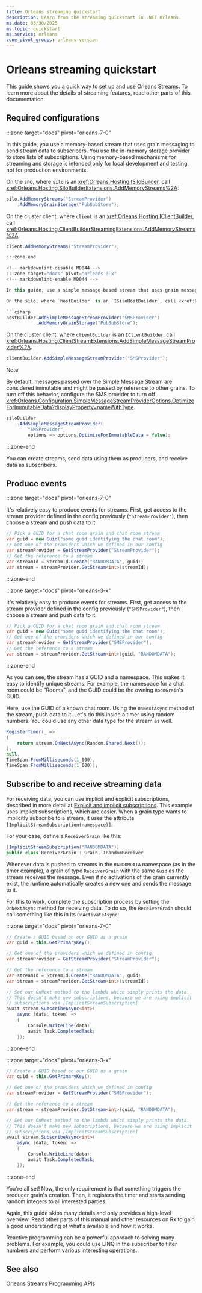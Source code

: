 ```yaml
---
title: Orleans streaming quickstart
description: Learn from the streaming quickstart in .NET Orleans.
ms.date: 03/30/2025
ms.topic: quickstart
ms.service: orleans
zone_pivot_groups: orleans-version
---
```


# Orleans streaming quickstart

This guide shows you a quick way to set up and use Orleans Streams. To learn more about the details of streaming features, read other parts of this documentation.

## Required configurations

<!-- markdownlint-disable MD044 -->
:::zone target="docs" pivot="orleans-7-0"
<!-- markdownlint-enable MD044 -->

In this guide, you use a memory-based stream that uses grain messaging to send stream data to subscribers. You use the in-memory storage provider to store lists of subscriptions. Using memory-based mechanisms for streaming and storage is intended only for local development and testing, not for production environments.

On the silo, where `silo` is an <xref:Orleans.Hosting.ISiloBuilder>, call <xref:Orleans.Hosting.SiloBuilderExtensions.AddMemoryStreams%2A>:

```csharp
silo.AddMemoryStreams("StreamProvider")
    .AddMemoryGrainStorage("PubSubStore");
```

On the cluster client, where `client` is an <xref:Orleans.Hosting.IClientBuilder>, call <xref:Orleans.Hosting.ClientBuilderStreamingExtensions.AddMemoryStreams%2A>.

```csharp
client.AddMemoryStreams("StreamProvider");

:::zone-end

<!-- markdownlint-disable MD044 -->
:::zone target="docs" pivot="orleans-3-x"
<!-- markdownlint-enable MD044 -->

In this guide, use a simple message-based stream that uses grain messaging to send stream data to subscribers. Use the in-memory storage provider to store lists of subscriptions; this isn't a wise choice for real production applications.

On the silo, where `hostBuilder` is an `ISiloHostBuilder`, call <xref:Orleans.Hosting.StreamHostingExtensions.AddSimpleMessageStreamProvider%2A>:

```csharp
hostBuilder.AddSimpleMessageStreamProvider("SMSProvider")
           .AddMemoryGrainStorage("PubSubStore");
```

On the cluster client, where `clientBuilder` is an `IClientBuilder`, call <xref:Orleans.Hosting.ClientStreamExtensions.AddSimpleMessageStreamProvider%2A>.

```csharp
clientBuilder.AddSimpleMessageStreamProvider("SMSProvider");
```

> [!NOTE]
> By default, messages passed over the Simple Message Stream are considered immutable and might be passed by reference to other grains. To turn off this behavior, configure the SMS provider to turn off <xref:Orleans.Configuration.SimpleMessageStreamProviderOptions.OptimizeForImmutableData?displayProperty=nameWithType>.

```csharp
siloBuilder
    .AddSimpleMessageStreamProvider(
        "SMSProvider",
        options => options.OptimizeForImmutableData = false);
```

:::zone-end

You can create streams, send data using them as producers, and receive data as subscribers.

## Produce events

<!-- markdownlint-disable MD044 -->
:::zone target="docs" pivot="orleans-7-0"
<!-- markdownlint-enable MD044 -->

It's relatively easy to produce events for streams. First, get access to the stream provider defined in the config previously (`"StreamProvider"`), then choose a stream and push data to it.

```csharp
// Pick a GUID for a chat room grain and chat room stream
var guid = new Guid("some guid identifying the chat room");
// Get one of the providers which we defined in our config
var streamProvider = GetStreamProvider("StreamProvider");
// Get the reference to a stream
var streamId = StreamId.Create("RANDOMDATA", guid);
var stream = streamProvider.GetStream<int>(streamId);
```

:::zone-end

<!-- markdownlint-disable MD044 -->
:::zone target="docs" pivot="orleans-3-x"
<!-- markdownlint-enable MD044 -->

It's relatively easy to produce events for streams. First, get access to the stream provider defined in the config previously (`"SMSProvider"`), then choose a stream and push data to it.

```csharp
// Pick a GUID for a chat room grain and chat room stream
var guid = new Guid("some guid identifying the chat room");
// Get one of the providers which we defined in our config
var streamProvider = GetStreamProvider("SMSProvider");
// Get the reference to a stream
var stream = streamProvider.GetStream<int>(guid, "RANDOMDATA");
```

:::zone-end

As you can see, the stream has a GUID and a namespace. This makes it easy to identify unique streams. For example, the namespace for a chat room could be "Rooms", and the GUID could be the owning `RoomGrain`'s GUID.

Here, use the GUID of a known chat room. Using the `OnNextAsync` method of the stream, push data to it. Let's do this inside a timer using random numbers. You could use any other data type for the stream as well.

```csharp
RegisterTimer(_ =>
{
    return stream.OnNextAsync(Random.Shared.Next());
},
null,
TimeSpan.FromMilliseconds(1_000),
TimeSpan.FromMilliseconds(1_000));
```

## Subscribe to and receive streaming data

For receiving data, you can use implicit and explicit subscriptions, described in more detail at [Explicit and implicit subscriptions](streams-programming-apis.md#explicit-and-implicit-subscriptions). This example uses implicit subscriptions, which are easier. When a grain type wants to implicitly subscribe to a stream, it uses the attribute `[ImplicitStreamSubscription(namespace)]`.

For your case, define a `ReceiverGrain` like this:

```csharp
[ImplicitStreamSubscription("RANDOMDATA")]
public class ReceiverGrain : Grain, IRandomReceiver
```

Whenever data is pushed to streams in the `RANDOMDATA` namespace (as in the timer example), a grain of type `ReceiverGrain` with the same `Guid` as the stream receives the message. Even if no activations of the grain currently exist, the runtime automatically creates a new one and sends the message to it.

For this to work, complete the subscription process by setting the `OnNextAsync` method for receiving data. To do so, the `ReceiverGrain` should call something like this in its `OnActivateAsync`:

<!-- markdownlint-disable MD044 -->
:::zone target="docs" pivot="orleans-7-0"
<!-- markdownlint-enable MD044 -->

```csharp
// Create a GUID based on our GUID as a grain
var guid = this.GetPrimaryKey();

// Get one of the providers which we defined in config
var streamProvider = GetStreamProvider("StreamProvider");

// Get the reference to a stream
var streamId = StreamId.Create("RANDOMDATA", guid);
var stream = streamProvider.GetStream<int>(streamId);

// Set our OnNext method to the lambda which simply prints the data.
// This doesn't make new subscriptions, because we are using implicit
// subscriptions via [ImplicitStreamSubscription].
await stream.SubscribeAsync<int>(
    async (data, token) =>
    {
        Console.WriteLine(data);
        await Task.CompletedTask;
    });
```

:::zone-end

<!-- markdownlint-disable MD044 -->
:::zone target="docs" pivot="orleans-3-x"
<!-- markdownlint-enable MD044 -->

```csharp
// Create a GUID based on our GUID as a grain
var guid = this.GetPrimaryKey();

// Get one of the providers which we defined in config
var streamProvider = GetStreamProvider("SMSProvider");

// Get the reference to a stream
var stream = streamProvider.GetStream<int>(guid, "RANDOMDATA");

// Set our OnNext method to the lambda which simply prints the data.
// This doesn't make new subscriptions, because we are using implicit
// subscriptions via [ImplicitStreamSubscription].
await stream.SubscribeAsync<int>(
    async (data, token) =>
    {
        Console.WriteLine(data);
        await Task.CompletedTask;
    });
```

:::zone-end

You're all set! Now, the only requirement is that something triggers the producer grain's creation. Then, it registers the timer and starts sending random integers to all interested parties.

Again, this guide skips many details and only provides a high-level overview. Read other parts of this manual and other resources on Rx to gain a good understanding of what's available and how it works.

Reactive programming can be a powerful approach to solving many problems. For example, you could use LINQ in the subscriber to filter numbers and perform various interesting operations.

## See also

[Orleans Streams Programming APIs](streams-programming-apis.md)
